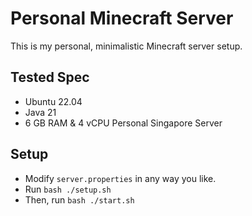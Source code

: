 # Personal Minecraft Server
This is my personal, minimalistic Minecraft server setup.

## Tested Spec
- Ubuntu 22.04
- Java 21
- 6 GB RAM & 4 vCPU Personal Singapore Server

## Setup
- Modify `server.properties` in any way you like.
- Run `bash ./setup.sh`
- Then, run `bash ./start.sh`